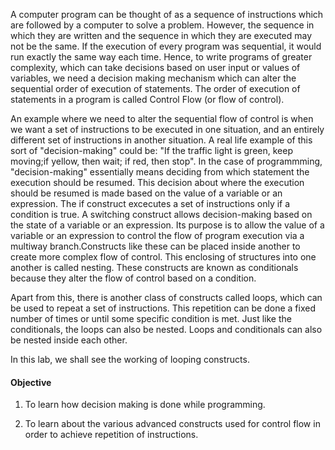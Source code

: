  A computer program can be thought of as a sequence of instructions which are followed by a computer to solve a problem. However, the sequence in which they are written and the sequence in which they are executed may not be the same. If the execution of every program was sequential, it would run exactly the same way each time. Hence, to write programs of greater complexity, which can take decisions based on user input or values of variables, we need a decision making mechanism which can alter the sequential order of execution of statements. The order of execution of statements in a program is called Control Flow (or flow of control).

An example where we need to alter the sequential flow of control is when we want a set of instructions to be executed in one situation, and an entirely different set of instructions in another situation. A real life example of this sort of "decision-making" could be: "If the traffic light is green, keep moving;if yellow, then wait; if red, then stop". In the case of programmming, "decision-making" essentially means deciding from which statement the execution should be resumed. This decision about where the execution should be resumed is made based on the value of a variable or an expression.
The if construct excecutes a set of instructions only if a condition is true. A switching construct allows decision-making based on the state of a variable or an expression. Its purpose is to allow the value of a variable or an expression to control the flow of program execution via a multiway branch.Constructs like these can be placed inside another to create more complex flow of control. This enclosing of structures into one another is called nesting. These constructs are known as conditionals because they alter the flow of control based on a condition.

Apart from this, there is another class of constructs called loops, which can be used to repeat a set of instructions. This repetition can be done a fixed number of times or until some specific condition is met. Just like the conditionals, the loops can also be nested. Loops and conditionals can also be nested inside each other.

In this lab, we shall see the working of looping constructs.


#### Objective

1. To learn how decision making is done while programming.

2. To learn about the various advanced constructs used for control flow in order to achieve repetition of instructions. 